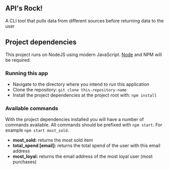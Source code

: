 ## API's Rock!

A CLI tool that pulls data from different sources before returning data to the user

## Project dependencies
This project runs on NodeJS using modern JavaScript. [Node](https://nodejs.org/) and NPM will be required.

### Running this app
- Navigate to the directory where you intend to run this application
- Clone the repository: `git clone this-repository-name`
- Install the project dependencies at the project root with: `npm install`

### Available commands
With the project dependencies installed you will have a number of commands available. All commands should be prefixed with `npm start`. For example `npm start most_sold`.

- **most_sold:** returns the most sold item
- **total_spend [email]:** returns the total spend of the user with this email address
- **most_loyal:** returns the email address of the most loyal user (most purchases)